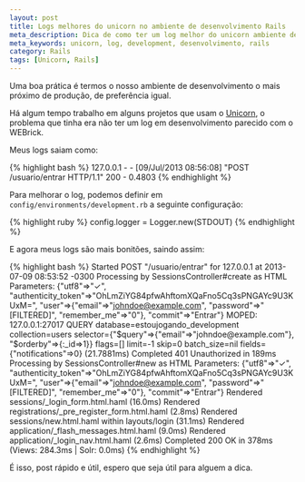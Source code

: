 ```yaml
---
layout: post
title: Logs melhores do unicorn no ambiente de desenvolvimento Rails
meta_description: Dica de como ter um log melhor do unicorn ambiente de desenvolvimento do Rails
meta_keywords: unicorn, log, development, desenvolvimento, rails
category: Rails
tags: [Unicorn, Rails]
---
```


Uma boa prática é termos o nosso ambiente de desenvolvimento o mais próximo de produção, de preferência igual.

Há algum tempo trabalho em alguns projetos que usam o [Unicorn](http://rubygems.org/gems/unicorn), o problema que tinha era não ter um log em desenvolvimento parecido com o WEBrick.

Meus logs saiam como:


{% highlight bash %}
127.0.0.1 - - [09/Jul/2013 08:56:08] "POST /usuario/entrar HTTP/1.1" 200 - 0.4803
{% endhighlight %}

Para melhorar o log, podemos definir em `config/environments/development.rb` a seguinte configuração:

{% highlight ruby %}
config.logger = Logger.new(STDOUT)
{% endhighlight %}

E agora meus logs são mais bonitões, saindo assim:

{% highlight bash %}
Started POST "/usuario/entrar" for 127.0.0.1 at 2013-07-09 08:53:52 -0300
Processing by SessionsController#create as HTML
  Parameters: {"utf8"=>"✓", "authenticity_token"=>"OhLmZiYG84pfwAhftomXQaFno5Cq3sPNGAYc9U3KUxM=", "user"=>{"email"=>"johndoe@example.com", "password"=>"[FILTERED]", "remember_me"=>"0"}, "commit"=>"Entrar"}
  MOPED: 127.0.0.1:27017 QUERY        database=estoujogando_development collection=users selector={"$query"=>{"email"=>"johndoe@example.com"}, "$orderby"=>{:_id=>1}} flags=[] limit=-1 skip=0 batch_size=nil fields={"notifications"=>0} (21.7881ms)
Completed 401 Unauthorized in 189ms
Processing by SessionsController#new as HTML
  Parameters: {"utf8"=>"✓", "authenticity_token"=>"OhLmZiYG84pfwAhftomXQaFno5Cq3sPNGAYc9U3KUxM=", "user"=>{"email"=>"johndoe@example.com", "password"=>"[FILTERED]", "remember_me"=>"0"}, "commit"=>"Entrar"}
  Rendered sessions/_login_form.html.haml (16.0ms)
  Rendered registrations/_pre_register_form.html.haml (2.8ms)
  Rendered sessions/new.html.haml within layouts/login (31.1ms)
  Rendered application/_flash_messages.html.haml (9.0ms)
  Rendered application/_login_nav.html.haml (2.6ms)
Completed 200 OK in 378ms (Views: 284.3ms | Solr: 0.0ms)
{% endhighlight %}

É isso, post rápido e útil, espero que seja útil para alguem a dica.
